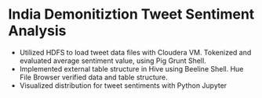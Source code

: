 # India Demonitiztion Tweet Sentiment Analysis
 - Utilized HDFS to load tweet data files with Cloudera VM. Tokenized and evaluated average sentiment value, using Pig Grunt Shell.
 - Implemented external table structure in Hive using Beeline Shell. Hue File Browser verified data and table structure.
 - Visualized distribution for tweet sentiments with Python Jupyter    
